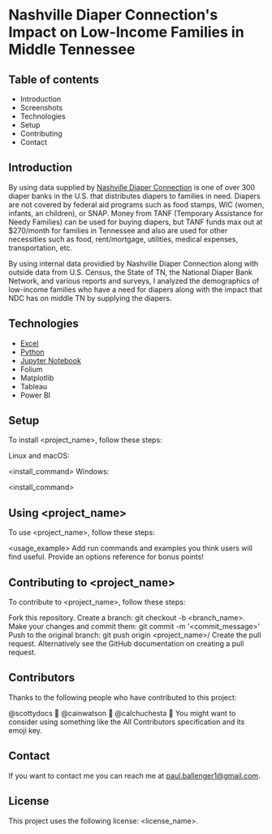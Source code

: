 # Nashville Diaper Connection's Impact on Low-Income Families in Middle Tennessee

## Table of contents
* Introduction
* Screenshots
* Technologies
* Setup
* Contributing
* Contact

## Introduction
By using data supplied by [Nashville Diaper Connection](https://www.nashvillediaperconnection.org/) is one of over 300 diaper banks in the U.S. that distributes diapers to families in need. Diapers are not covered by federal aid programs such as food stamps, WIC (women, infants, an children), or SNAP. Money from TANF (Temporary Assistance for Needy Families) can be used for buying diapers, but TANF funds max out at $270/month for families in Tennessee and also are used for other necessities such as food, rent/mortgage, utilities, medical expenses, transportation, etc.

By using internal data providied by Nashville Diaper Connection along with outside data from U.S. Census, the State of TN, the National Diaper Bank Network, and various reports and surveys, I analyzed the demographics of low-income families who have a need for diapers along with the impact that NDC has on middle TN by supplying the diapers.

## Technologies

* [Excel](https://www.microsoft.com/en-us/microsoft-365/excel)
* [Python](https://www.python.org/)
* [Jupyter Notebook](https://jupyter.org/
)
* Folium
* Matplotlib
* Tableau
* Power BI

## Setup
To install <project_name>, follow these steps:

Linux and macOS:

<install_command>
Windows:

<install_command>
## Using <project_name>
To use <project_name>, follow these steps:

<usage_example>
Add run commands and examples you think users will find useful. Provide an options reference for bonus points!

## Contributing to <project_name>
To contribute to <project_name>, follow these steps:

Fork this repository.
Create a branch: git checkout -b <branch_name>.
Make your changes and commit them: git commit -m '<commit_message>'
Push to the original branch: git push origin <project_name>/<location>
Create the pull request.
Alternatively see the GitHub documentation on creating a pull request.

## Contributors
Thanks to the following people who have contributed to this project:

@scottydocs 📖
@cainwatson 🐛
@calchuchesta 🐛
You might want to consider using something like the All Contributors specification and its emoji key.

## Contact
If you want to contact me you can reach me at paul.ballenger1@gmail.com.

## License
This project uses the following license: <license_name>.